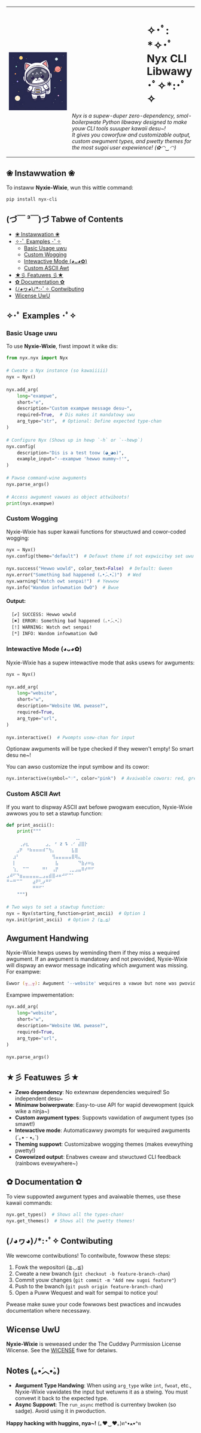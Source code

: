 <table>
  <tr>
    <td width="200">
      <img src="nyxie-logo.png" alt="Nyx Logo" width="300"/>
    </td>
    <td>
      <h1 style="margin-left: 200px;">✧･ﾟ: *✧･ﾟ Nyx CLI Libwawy ･ﾟ✧*:･ﾟ✧</h1>
      <p><em>Nyx is a supew-duper zero-dependency, smol-boilerpwate Python libwawy designed to make youw CLI tools suuuper kawaii desu~!<br>
    It gives you coworfuw and customizable output, custom awgument types, and pwetty themes for the most sugoi user expewience! (✿◠‿◠)</em></p>
    </td>
  </tr>
</table>

## ❀ Instawwation ❀

To instaww **Nyxie-Wixie**, wun this wittle command:

```bash
pip install nyx-cli
```

## (づ￣ ³￣)づ Tabwe of Contents

- [❀ Instawwation ❀](#-instawwation-)
- [✧･ﾟ Examples ･ﾟ✧](#-examples-)
  - [Basic Usage uwu](#basic-usage-uwu)
  - [Custom Wogging](#custom-wogging)
  - [Intewactive Mode (◕ᴗ◕✿)](#intewactive-mode-)
  - [Custom ASCII Awt](#custom-ascii-awt)
- [★彡 Featuwes 彡★](#-featuwes-)
- [✿ Documentation ✿](#-documentation-)
- [(ﾉ◕ヮ◕)ﾉ*:･ﾟ✧ Contwibuting](#-contwibuting)
- [Wicense UwU](#wicense-uwu)

## ✧･ﾟ Examples ･ﾟ✧

### Basic Usage uwu

To use **Nyxie-Wixie**, fiwst impowt it wike dis:

```python
from nyx.nyx import Nyx

# Cweate a Nyx instance (so kawaiiiii)
nyx = Nyx()

nyx.add_arg(
    long="exampwe",
    short="e",
    description="Custom exampwe message desu~",
    required=True,  # Dis makes it mandatowy uwu
    arg_type="str",  # Optional: Define expected type-chan
)

# Configure Nyx (Shows up in hewp `-h` or `--hewp`)
nyx.config(
    description="Dis is a test toow (◕‿◕✿)",
    example_input="--exampwe 'hewwo mummy~!'",
)

# Pawse command-wine awguments
nyx.parse_args()

# Access awgument vawues as object attwiboots!
print(nyx.exampwe)
```

### Custom Wogging

Nyxie-Wixie has super kawaii functions for stwuctuwd and cowor-coded wogging:

```python
nyx = Nyx()
nyx.config(theme="default")  # Defauwt theme if not expwicitwy set uwu

nyx.success("Hewwo wowld", color_text=False)  # Default: Gween
nyx.error("Something bad happened (｡•́︿•̀｡)")  # Wed
nyx.warning("Watch owt senpai!")  # Yewwow
nyx.info("Wandom infowmation OwO")  # Bwue
```

#### Output:

```zsh
  [✔] SUCCESS: Hewwo wowld
  [✖] ERROR: Something bad happened (｡•́︿•̀｡)
  [!] WARNING: Watch owt senpai!
  [*] INFO: Wandom infowmation OwO
```

### Intewactive Mode (◕ᴗ◕✿)

Nyxie-Wixie has a supew intewactive mode that asks usews for awguments:

```python
nyx = Nyx()

nyx.add_arg(
    long="website",
    short="w",
    description="Website UWL pwease?",
    required=True,
    arg_type="url",
)

nyx.interactive()  # Pwompts usew-chan for input
```

Optionaw awguments will be type checked if they wewen't empty! So smart desu ne~!

You can awso customize the input symbow and its cowor:

```python
nyx.interactive(symbol="♡", color="pink")  # Avaiwable cowors: red, green, blue, yellow (defauwt: white)
```

### Custom ASCII Awt

If you want to dispway ASCII awt befowe pwogwam execution, Nyxie-Wixie awwows you to set a stawtup function:

```python
def print_ascii():
    print("""
⠀⠀⠀⠀⠀⠀⠀⠀⠀⠀⠀⠀⠀⠀⠀⠀⠀⠀⠀⠀⠀⢀⡀⠀⠀⠀⠀
⠀⠀⠀⠀⢀⡴⣆⠀⠀⠀⠀⠀⣠⡀ ᶻ 𝗓 𐰁 .ᐟ ⣼⣿⡗⠀⠀⠀⠀
⠀⠀⠀⣠⠟⠀⠘⠷⠶⠶⠶⠾⠉⢳⡄⠀⠀⠀⠀⠀⣧⣿⠀⠀⠀⠀⠀
⠀⠀⣰⠃⠀⠀⠀⠀⠀⠀⠀⠀⠀⠀⢻⣤⣤⣤⣤⣤⣿⢿⣄⠀⠀⠀⠀
⠀⠀⡇⠀⠀⠀⠀⠀⠀⠀⠀⠀⠀⠀⠀⣧⠀⠀⠀⠀⠀⠀⠙⣷⡴⠶⣦
⠀⠀⢱⡀⠀⠉⠉⠀⠀⠀⠀⠛⠃⠀⢠⡟⠀⠀⠀⢀⣀⣠⣤⠿⠞⠛⠋
⣠⠾⠋⠙⣶⣤⣤⣤⣤⣤⣀⣠⣤⣾⣿⠴⠶⠚⠋⠉⠁⠀⠀⠀⠀⠀⠀
⠛⠒⠛⠉⠉⠀⠀⠀⣴⠟⢃⡴⠛⠋⠀⠀⠀⠀⠀⠀⠀⠀⠀⠀⠀⠀⠀
⠀⠀⠀⠀⠀⠀⠀⠀⠛⠛⠋⠁⠀⠀⠀⠀⠀⠀⠀⠀⠀⠀⠀⠀⠀⠀⠀⠀⠀⠀⠀⠀
    """)

# Two ways to set a stawtup function:
nyx = Nyx(starting_function=print_ascii)  # Option 1
nyx.init(print_ascii)  # Option 2 (≧◡≦)
```

## Awgument Handwing

Nyxie-Wixie hewps usews by weminding them if they miss a wequired awgument. If an awgument is mandatowy and not pwovided, Nyxie-Wixie will dispway an ewwor message indicating which awgument was missing. For exampwe:

```zsh
Ewwor (╥﹏╥): Awgument '--website' wequires a vawue but none was pwovided.
```

Exampwe impwementation:

```python
nyx.add_arg(
    long="website",
    short="w",
    description="Website UWL pwease?",
    required=True,
    arg_type="url",
)

nyx.parse_args()
```

## ★彡 Featuwes 彡★

- **Zewo dependency**: No extewnaw dependencies wequired! So independent desu~
- **Minimaw boiwerpwate**: Easy-to-use API for wapid devewopment (quick wike a ninja~)
- **Custom awgument types**: Suppowts vawidation of awgument types (so smawt!)
- **Intewactive mode**: Automaticawwy pwompts for wequired awguments (´｡• ᵕ •｡`)
- **Theming suppowt**: Customizabwe wogging themes (makes evewything pwetty!)
- **Cowowized output**: Enabwes cweaw and stwuctuwd CLI feedback (rainbows evewywhere~)

## ✿ Documentation ✿

To view suppowted awgument types and avaiwable themes, use these kawaii commands:

```python
nyx.get_types()  # Shows all the types-chan!
nyx.get_themes()  # Shows all the pwetty themes!
```

## (ﾉ◕ヮ◕)ﾉ*:･ﾟ✧ Contwibuting

We wewcome contwibutions! To contwibute, fowwow these steps:
1. Fowk the wepositori (≧◡≦)
2. Cweate a new bwanch (`git checkout -b feature-branch-chan`)
3. Commit youw changes (`git commit -m "Add new sugoi feature"`)
4. Push to the bwanch (`git push origin feature-branch-chan`)
5. Open a Puww Wequest and wait for sempai to notice you!

Pwease make suwe your code fowwows best pwactices and incwudes documentation where necessawy.

## Wicense UwU

**Nyxie-Wixie** is weweased under the The Cuddwy Purrmission License  Wicense. See the [WICENSE](LICENSE) fiwe for detaiws.

## Notes (｡•́︿•̀｡)

- **Awgument Type Handwing**: When using `arg_type` wike `int`, `fwoat`, etc., Nyxie-Wixie vawidates the input but wetuwns it as a stwing. You must convewt it back to the expected type.
- **Async Suppowt**: The `run_async` method is currentwy bwoken (so sadge). Avoid using it in pwoduction.

**Happy hacking with huggins, nya~!** (｡♥‿♥｡)ฅ^•ﻌ•^ฅ
